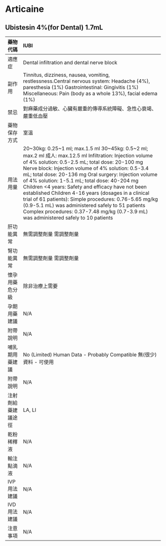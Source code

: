 # Articaine

## Ubistesin 4%(for Dental) 1.7mL

| 藥物代碼           | IUBI                                                                                                                                                                                                                                                                                                                                                                                                                                                                                                                                                                                                                                           |
|:-------------------|:-----------------------------------------------------------------------------------------------------------------------------------------------------------------------------------------------------------------------------------------------------------------------------------------------------------------------------------------------------------------------------------------------------------------------------------------------------------------------------------------------------------------------------------------------------------------------------------------------------------------------------------------------|
| 適應症             | Dental infiltration and dental nerve block                                                                                                                                                                                                                                                                                                                                                                                                                                                                                                                                                                                                     |
| 副作用             | Tinnitus, dizziness, nausea, vomiting, restlessness.Central nervous system: Headache (4%), paresthesia (1%) Gastrointestinal: Gingivitis (1%) Miscellaneous: Pain (body as a whole 13%), facial edema (1%)                                                                                                                                                                                                                                                                                                                                                                                                                                     |
| 禁忌               | 對麻藥成分過敏、心臟有嚴重的傳導系統障礙、急性心衰竭、嚴重低血壓                                                                                                                                                                                                                                                                                                                                                                                                                                                                                                                                                                               |
| 藥物保存方式       | 室溫                                                                                                                                                                                                                                                                                                                                                                                                                                                                                                                                                                                                                                           |
| 用法用量           | 20~30kg: 0.25~1 ml; max.1.5 ml 30~45kg: 0.5~2 ml; max.2 ml 成人: max.12.5 ml Infiltration: Injection volume of 4% solution: 0.5-2.5 mL; total dose: 20-100 mg Nerve block: Injection volume of 4% solution: 0.5-3.4 mL; total dose: 20-136 mg Oral surgery: Injection volume of 4% solution: 1-5.1 mL; total dose: 40-204 mg Children <4 years: Safety and efficacy have not been established Children 4-16 years (dosages in a clinical trial of 61 patients): Simple procedures: 0.76-5.65 mg/kg (0.9-5.1 mL) was administered safely to 51 patients Complex procedures: 0.37-7.48 mg/kg (0.7-3.9 mL) was administered safely to 10 patients |
| 肝功能異常         | 無需調整劑量  需調整劑量                                                                                                                                                                                                                                                                                                                                                                                                                                                                                                                                                                                                                       |
| 腎功能異常         | 無需調整劑量  需調整劑量                                                                                                                                                                                                                                                                                                                                                                                                                                                                                                                                                                                                                       |
| 懷孕用藥危分級     | 除非治療上需要                                                                                                                                                                                                                                                                                                                                                                                                                                                                                                                                                                                                                                 |
| 孕期用藥建議       | N/A                                                                                                                                                                                                                                                                                                                                                                                                                                                                                                                                                                                                                                            |
| 附帶說明           | N/A                                                                                                                                                                                                                                                                                                                                                                                                                                                                                                                                                                                                                                            |
| 哺乳期用藥建議     | No (Limited) Human Data - Probably Compatible 無(很少)資料 - 可使用                                                                                                                                                                                                                                                                                                                                                                                                                                                                                                                                                                            |
| 附帶說明           | N/A                                                                                                                                                                                                                                                                                                                                                                                                                                                                                                                                                                                                                                            |
| 注射劑給藥建議途徑 | LA, LI                                                                                                                                                                                                                                                                                                                                                                                                                                                                                                                                                                                                                                         |
| 乾粉稀釋液         | N/A                                                                                                                                                                                                                                                                                                                                                                                                                                                                                                                                                                                                                                            |
| 輸注點滴液         | N/A                                                                                                                                                                                                                                                                                                                                                                                                                                                                                                                                                                                                                                            |
| IVP 用法建議       | N/A                                                                                                                                                                                                                                                                                                                                                                                                                                                                                                                                                                                                                                            |
| IVD 用法建議       | N/A                                                                                                                                                                                                                                                                                                                                                                                                                                                                                                                                                                                                                                            |
| 注意事項           | N/A                                                                                                                                                                                                                                                                                                                                                                                                                                                                                                                                                                                                                                            |

